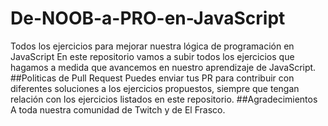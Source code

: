 # De-NOOB-a-PRO-en-JavaScript
Todos los ejercicios para mejorar nuestra lógica de programación en JavaScript
En este repositorio vamos a subir todos los ejercicios que hagamos a medida que avancemos en nuestro aprendizaje de JavaScript.
##Politicas de Pull Request
Puedes enviar tus PR para contribuir con diferentes soluciones a los ejercicios propuestos, siempre que tengan relación con los ejercicios listados en este repositorio.
##Agradecimientos
A toda nuestra comunidad de Twitch y de El Frasco.

